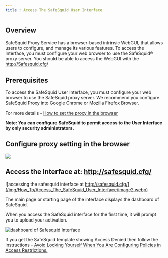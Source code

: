 ```yaml
---
title : Access The SafeSquid User Interface
---
```

## Overview

SafeSquid Proxy Service has a browser-based intrinsic WebGUI, that allows users to configure, and manage its various features. To access the Interface, you must configure your web browser to use the SafeSquid® proxy server. You should be able to access the WebGUI with the http://Safesquid.cfg/

## Prerequisites

To access the SafeSquid User Interface, you must configure your web browser to use the SafeSquid proxy server. We recommend you configure SafeSquid Proxy into Google Chrome or Mozilla Firefox Browser.

For more details - [How to set the proxy in the browser](https://help.safesquid.com/portal/en/kb/articles/how-to-configure-proxy-in-a-browser)

**Note: You can configure SafeSquid to permit access to the User Interface by only security administrators.**

## Configure proxy setting in the browser

![](/img/How_To/Access_The_SafeSquid_User_Interface/image1.webp)

## Access the Interface at: http://safesquid.cfg/

![accessing the safesquid interface at http://safesquid.cfg/](/img/How_To/Access_The_SafeSquid_User_Interface/image2.webp)

The main page or starting page of the interface displays the dashboard of SafeSquid.

When you access the SafeSquid interface for the first time, it will prompt you to upload your activation.

![dashboard of Safesquid Interface](/img/How_To/Access_The_SafeSquid_User_Interface/image3.webp)

If you get the SafeSquid template showing Access Denied then follow the instructions - [Avoid Locking Yourself When You Are Configuring Policies in Access Restrictions.](https://help.safesquid.com/portal/en/kb/articles/avoid-locking-yourself-when-you-are-configuring-policies-in-access-restrictions)
